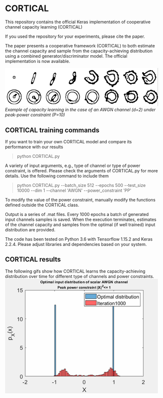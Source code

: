 # CORTICAL
This repository contains the official Keras implementation of cooperative channel capacity learning (CORTICAL)

If you used the repository for your experiments, please cite the paper.


The paper presents a cooperative framework (CORTICAL) to both estimate the channel capacity and sample from the capacity-achieving distribution using a combined generator/discriminator model. The official implementation is now available.

<img src="https://github.com/nuletizia/CORTICAL/blob/main/cortical_teaser.png" width=600>
<em>Example of capacity learning in the case of an AWGN channel (d=2) under peak-power constraint (P=10)</em>


<h2> CORTICAL training commands</h2>

If you want to train your own CORTICAL model and compare its performance with our results

> python CORTICAL.py 

A variety of input arguments, e.g., type of channel or type of power constraint, is offered. Please check the arguments of CORTICAL.py for more details. Use the following command to include them

> python CORTICAL.py --batch_size 512 --epochs 500 --test_size 10000 --dim 1 --channel 'AWGN' --power_constraint 'PP'

To modify the value of the power constraint, manually modify the functions defined outside the CORTICAL class.

Output is a series of .mat files. Every 1000 epochs a batch of generated input channels samples is saved. When the execution terminates, estimates of the channel capacity and samples from the optimal (if well trained) input distribution are provided. 

The code has been tested on Python 3.6 with Tensorflow 1.15.2 and Keras 2.2.4. Please adjust libraries and dependencies based on your system.

<h2> CORTICAL results</h2>
The following gifs show how CORTICAL learns the capacity-achieving distribution over time for different type of channels and power constraints.

<img src="https://github.com/nuletizia/CORTICAL/blob/main/gifs/scalar_gaussian_channel_max_1.gif">
